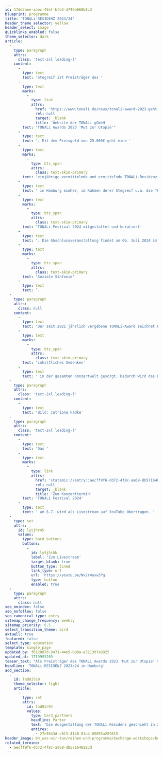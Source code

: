 ```yaml
---
id: 17dd3aee-aaec-46ef-bfe3-d746e668b8c3
blueprint: programme
title: 'TONALi-RESIDENZ 2023/24'
header_theme_selector: yellow
header_select: image
quicklinks_enabled: false
theme_selector: dark
article:
  -
    type: paragraph
    attrs:
      class: 'text-2xl leading-l'
    content:
      -
        type: text
        text: 'Stegreif ist Preisträger des '
      -
        type: text
        marks:
          -
            type: link
            attrs:
              href: 'https://www.tonali.de/news/tonali-award-2023-geht-an-stegreif-the-improvising-symphony-orchestra/'
              rel: null
              target: _blank
              title: 'Website der TONALi gGmbH'
        text: "TONALi Awards 2023 'Mut zur Utopie'"
      -
        type: text
        text: '. Mit dem Preisgeld von 25.000€ geht eine '
      -
        type: text
        marks:
          -
            type: bts_span
            attrs:
              class: text-skin-primary
        text: 'einjährige vermittelnde und ermittelnde TONALi-Residenz'
      -
        type: text
        text: ' in Hamburg einher, im Rahmen derer Stegreif u.a. die TONALi-Bühnenakademie künstlerisch begleitet, mehrere Workshops gibt und das '
      -
        type: text
        marks:
          -
            type: bts_span
            attrs:
              class: text-skin-primary
        text: 'TONALi-Festival 2024 mitgestaltet und kuratiert'
      -
        type: text
        text: '. Die Abschlussveranstaltung findet am 06. Juli 2024 im großen Saal der Elbphilharmonie Hamburg statt. Dort gestaltet die TONALi-Bühnenakademie mit über 200 Hamburger Schüler*innen und dem Stegreif Orchester gemeinsam ein künstlerisches Experiment namens „'
      -
        type: text
        marks:
          -
            type: bts_span
            attrs:
              class: text-skin-primary
        text: 'Soziale Sinfonie'
      -
        type: text
        text: ”.
  -
    type: paragraph
    attrs:
      class: null
    content:
      -
        type: text
        text: 'Der seit 2021 jährlich vergebene TONALi-Award zeichnet Persönlichkeiten und Institutionen aus, die durch ihre zukunftsweisenden Visionen einen gesellschaftlichen Beitrag für ein diverses und offenes Kultur- und Musikleben leisten. Als „Hoffnungsträger für die Gesellschaft und die nächsten Generationen” habe Stegreif „das Orchester als solches revolutioniert” und für ein '
      -
        type: text
        marks:
          -
            type: bts_span
            attrs:
              class: text-skin-primary
        text: 'inhaltliches Umdenken'
      -
        type: text
        text: ' in der gesamten Konzertwelt gesorgt. Dadurch wird das Ensemble auch für seinen jahrelangen und unermüdlichen Einsatz einer zeitgenössischen Transformation der klassischen Musik ausgezeichnet.'
  -
    type: paragraph
    attrs:
      class: 'text-2xl leading-l'
    content:
      -
        type: text
        text: 'Bild: Catriona Fadke'
  -
    type: paragraph
    attrs:
      class: 'text-2xl leading-l'
    content:
      -
        type: text
        text: 'Das '
      -
        type: text
        marks:
          -
            type: link
            attrs:
              href: 'statamic://entry::aecff9f6-dd72-4f8c-aa68-db571648283d'
              rel: null
              target: _blank
              title: 'Zum Konzerttermin'
        text: 'TONALi Festival 2024'
      -
        type: text
        text: ' am 6.7. wird als Livestream auf YouTube übertragen. '
  -
    type: set
    attrs:
      id: ly5jhr45
      values:
        type: bard_buttons
        buttons:
          -
            id: ly5jhshk
            label: 'Zum Livestream'
            target_blank: true
            button_type: lined
            link_type: url
            url: 'https://youtu.be/Nv2r4axw3Pg'
            type: button
            enabled: true
  -
    type: paragraph
    attrs:
      class: null
seo_noindex: false
seo_nofollow: false
seo_canonical_type: entry
sitemap_change_frequency: weekly
sitemap_priority: 0.5
select_transition_theme: bird
aktuell: true
featured: false
select_type: education
template: single_page
updated_by: f6128d7d-0471-44e5-b89a-e3213d7a0925
updated_at: 1719993269
teaser_text: "Als Preisträger des TONALi Awards 2023 'Mut zur Utopie' verbringt das Stegreif Orchester auch eine einjährigen Residenz in Hamburg, in der Workshops an der TONALi Akademie und das TONALi-Festival 2024 mitgestaltet werden."
headline: 'TONALi-RESIDENZ 2023/24 in Hamburg'
add_section:
  -
    id: lnd93l60
    theme_selector: light
    article:
      -
        type: set
        attrs:
          id: lnd93r94
          values:
            type: bard_partners
            headline: Parter
            text: 'Die Ausgestaltung der TONALi Residenz geschieht in Zusammenarbeit mit der TONALi gGmbH'
            entires:
              - 27e5643d-c013-4148-81a4-80658a209818
header_image: 04_was-wir-tun/reihen-und-programme/bechange-workshops/bechange-workshop-(c)-catriona-fadke--032.jpg
related_termine:
  - aecff9f6-dd72-4f8c-aa68-db571648283d
---
```

